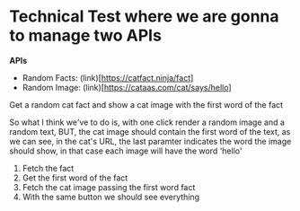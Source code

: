 # Technical Test where we are gonna to manage two APIs

**APIs**

- Random Facts: (link)[https://catfact.ninja/fact]
- Random Image: (link)[https://cataas.com/cat/says/hello]

Get a random cat fact and show a cat image with the first word of the fact

So what I think we've to do is, with one click render a random image and a random text, BUT, the cat image should contain the first word of the text, as we can see, in the cat's URL, the last paramter indicates the word the image should show, in that case each image will have the word 'hello'

1. Fetch the fact
2. Get the first word of the fact
3. Fetch the cat image passing the first word fact
4. With the same button we should see everything